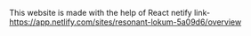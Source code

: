 This website is made with the help of React
netify link- https://app.netlify.com/sites/resonant-lokum-5a09d6/overview
